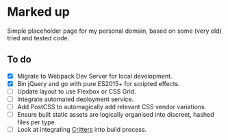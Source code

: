 # Marked up

Simple placeholder page for my personal domain, based on some (very old) tried and tested code.

## To do

- [x] Migrate to Webpack Dev Server for local development.
- [x] Bin jQuery and go with pure ES2015+ for scripted effects.
- [ ] Update layout to use Flexbox or CSS Grid.
- [ ] Integrate automated deployment service.
- [ ] Add PostCSS to automagically add relevant CSS vendor variations.
- [ ] Ensure built static assets are logically organised into discreet, hashed files per type.
- [ ] Look at integrating [Critters](https://github.com/GoogleChromeLabs/critters) into build process.
